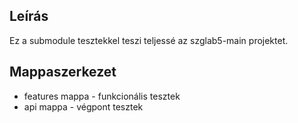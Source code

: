 ## Leírás

Ez a submodule tesztekkel teszi teljessé az szglab5-main projektet.

## Mappaszerkezet
* features mappa - funkcionális tesztek
* api mappa - végpont  tesztek
